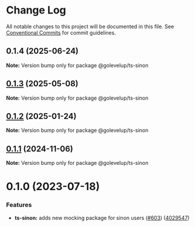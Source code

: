 # Change Log

All notable changes to this project will be documented in this file.
See [Conventional Commits](https://conventionalcommits.org) for commit guidelines.

## 0.1.4 (2025-06-24)

**Note:** Version bump only for package @golevelup/ts-sinon

## [0.1.3](https://github.com/golevelup/nestjs/compare/@golevelup/ts-sinon@0.1.2...@golevelup/ts-sinon@0.1.3) (2025-05-08)

**Note:** Version bump only for package @golevelup/ts-sinon

## [0.1.2](https://github.com/golevelup/nestjs/compare/@golevelup/ts-sinon@0.1.1...@golevelup/ts-sinon@0.1.2) (2025-01-24)

**Note:** Version bump only for package @golevelup/ts-sinon

## [0.1.1](https://github.com/golevelup/nestjs/compare/@golevelup/ts-sinon@0.1.0...@golevelup/ts-sinon@0.1.1) (2024-11-06)

**Note:** Version bump only for package @golevelup/ts-sinon

# 0.1.0 (2023-07-18)

### Features

- **ts-sinon:** adds new mocking package for sinon users ([#603](https://github.com/golevelup/nestjs/issues/603)) ([4029547](https://github.com/golevelup/nestjs/commit/4029547c241a6a2337d5a381f5374dc4cb88db31))
